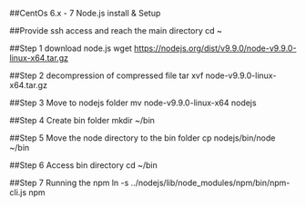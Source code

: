 ##CentOs 6.x - 7 Node.js install & Setup

##Provide ssh access and reach the main directory
cd ~

##Step 1 download node.js
wget https://nodejs.org/dist/v9.9.0/node-v9.9.0-linux-x64.tar.gz

##Step 2  decompression of compressed file
tar xvf node-v9.9.0-linux-x64.tar.gz

##Step 3 Move to nodejs folder
mv node-v9.9.0-linux-x64 nodejs

##Step 4 Create bin folder
mkdir ~/bin

##Step 5 Move the node directory to the bin folder
cp nodejs/bin/node ~/bin

##Step 6 Access bin directory
cd ~/bin

##Step 7 Running the npm
ln -s ../nodejs/lib/node_modules/npm/bin/npm-cli.js npm
